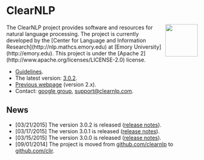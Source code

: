 # ClearNLP

<img align="right" src="http://mathcs.emory.edu/~choi/img/clearnlp-logo.png" width="85" height="85" style="padding-left:5px"/>
The ClearNLP project provides software and resources for natural language processing.  The project is currently developed by the [Center for Language and Information Research](http://nlp.mathcs.emory.edu) at [Emory University](http://emory.edu).  This project is under the [Apache 2](http://www.apache.org/licenses/LICENSE-2.0) license.

* [Guidelines](https://github.com/clir/clearnlp-guidelines).
* The latest version: [3.0.2](http://search.maven.org/remotecontent?filepath=edu/emory/clir/clearnlp/3.0.2/clearnlp-3.0.2.jar).
* [Previous webpage](http://clearnlp.wikispaces.com) (version 2.x).
* Contact: [google group](https://groups.google.com/forum/?fromgroups#!forum/clearnlp), [support@clearnlp.com](support@clearnlp.com).

## News

* [03/21/2015] The version 3.0.2 is released ([release notes](https://github.com/clir/clearnlp-guidelines/blob/master/md/release/release_notes.md)).
* [03/17/2015] The version 3.0.1 is released ([release notes](https://github.com/clir/clearnlp-guidelines/blob/master/md/release/release_notes.md)).
* [03/15/2015] The version 3.0.0 is released ([release notes](https://github.com/clir/clearnlp-guidelines/blob/master/md/release/release_notes.md)).
* [09/01/2014] The project is moved from [github.com/clearnlp](http://github.com/clearnlp/) to [github.com/clir](https://github.com/clir/clearnlp).
